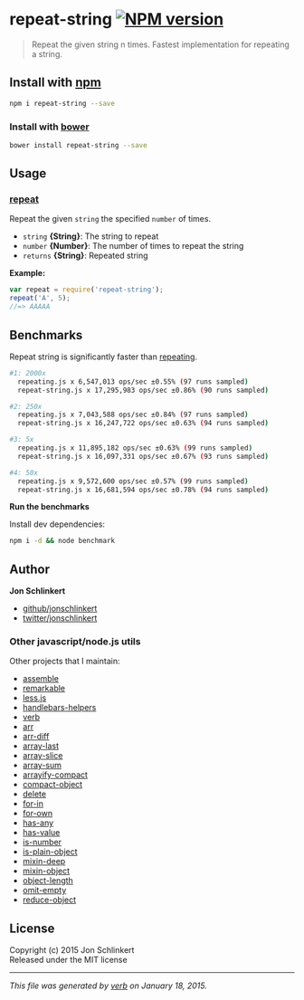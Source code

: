 # repeat-string [![NPM version](https://badge.fury.io/js/repeat-string.svg)](http://badge.fury.io/js/repeat-string)

> Repeat the given string n times. Fastest implementation for repeating a string.

## Install with [npm](npmjs.org)

```bash
npm i repeat-string --save
```
### Install with [bower](https://github.com/bower/bower)

```bash
bower install repeat-string --save
```

## Usage

### [repeat](index.js#L34)

Repeat the given `string` the specified `number` of times.

* `string` **{String}**: The string to repeat    
* `number` **{Number}**: The number of times to repeat the string    
* `returns` **{String}**: Repeated string  

**Example:**

```js
var repeat = require('repeat-string');
repeat('A', 5);
//=> AAAAA
```



## Benchmarks

Repeat string is significantly faster than [repeating](https://github.com/sindresorhus/repeating).

```bash
#1: 2000x
  repeating.js x 6,547,013 ops/sec ±0.55% (97 runs sampled)
  repeat-string.js x 17,295,983 ops/sec ±0.86% (90 runs sampled)

#2: 250x
  repeating.js x 7,043,588 ops/sec ±0.84% (97 runs sampled)
  repeat-string.js x 16,247,722 ops/sec ±0.63% (94 runs sampled)

#3: 5x
  repeating.js x 11,895,182 ops/sec ±0.63% (99 runs sampled)
  repeat-string.js x 16,097,331 ops/sec ±0.67% (93 runs sampled)

#4: 50x
  repeating.js x 9,572,600 ops/sec ±0.57% (99 runs sampled)
  repeat-string.js x 16,681,594 ops/sec ±0.78% (94 runs sampled)
```

**Run the benchmarks**

Install dev dependencies:

```bash
npm i -d && node benchmark
```

## Author

**Jon Schlinkert**
 
+ [github/jonschlinkert](https://github.com/jonschlinkert)
+ [twitter/jonschlinkert](http://twitter.com/jonschlinkert) 

### Other javascript/node.js utils

Other projects that I maintain:

  - [assemble](https://github.com/jonschlinkert/assemble)
  - [remarkable](https://github.com/jonschlinkert/remarkable)
  - [less.js](https://github.com/jonschlinkert/less.js)
  - [handlebars-helpers](https://github.com/jonschlinkert/handlebars-helpers)
  - [verb](https://github.com/jonschlinkert/verb)
  - [arr](https://github.com/jonschlinkert/arr)
  - [arr-diff](https://github.com/jonschlinkert/arr-diff)
  - [array-last](https://github.com/jonschlinkert/array-last)
  - [array-slice](https://github.com/jonschlinkert/array-slice)
  - [array-sum](https://github.com/jonschlinkert/array-sum)
  - [arrayify-compact](https://github.com/jonschlinkert/arrayify-compact)
  - [compact-object](https://github.com/jonschlinkert/compact-object)
  - [delete](https://github.com/jonschlinkert/delete)
  - [for-in](https://github.com/jonschlinkert/for-in)
  - [for-own](https://github.com/jonschlinkert/for-own)
  - [has-any](https://github.com/jonschlinkert/has-any)
  - [has-value](https://github.com/jonschlinkert/has-value)
  - [is-number](https://github.com/jonschlinkert/is-number)
  - [is-plain-object](https://github.com/jonschlinkert/is-plain-object)
  - [mixin-deep](https://github.com/jonschlinkert/mixin-deep)
  - [mixin-object](https://github.com/jonschlinkert/mixin-object)
  - [object-length](https://github.com/jonschlinkert/object-length)
  - [omit-empty](https://github.com/jonschlinkert/omit-empty)
  - [reduce-object](https://github.com/jonschlinkert/reduce-object)

## License
Copyright (c) 2015 Jon Schlinkert  
Released under the MIT license

***

_This file was generated by [verb](https://github.com/assemble/verb) on January 18, 2015._